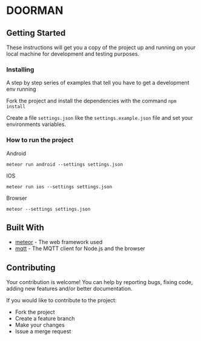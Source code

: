 # DOORMAN

## Getting Started

These instructions will get you a copy of the project up and running on your local machine for development and testing purposes.

### Installing

A step by step series of examples that tell you have to get a development env running

Fork the project and install the dependencies with the command `npm install`

Create a file `settings.json` like the `settings.example.json` file and set your environments variables.

### How to run the project

Android

 `meteor run android --settings settings.json`

IOS

 `meteor run ios --settings settings.json`

Browser

`meteor --settings settings.json`


## Built With

* [meteor](https://www.meteor.com/) - The web framework used
* [mqtt](https://github.com/mqttjs/MQTT.js) - The MQTT client for Node.js and the browser

## Contributing

Your contribution is welcome! You can help by reporting bugs, fixing code, adding new features and/or better documentation.

If you would like to contribute to the project:
- Fork the project
- Create a feature branch
- Make your changes
- Issue a merge request
